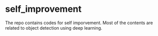 # self_improvement

The repo contains codes for self imporvement. Most of the contents are related to object detection using deep learning.
